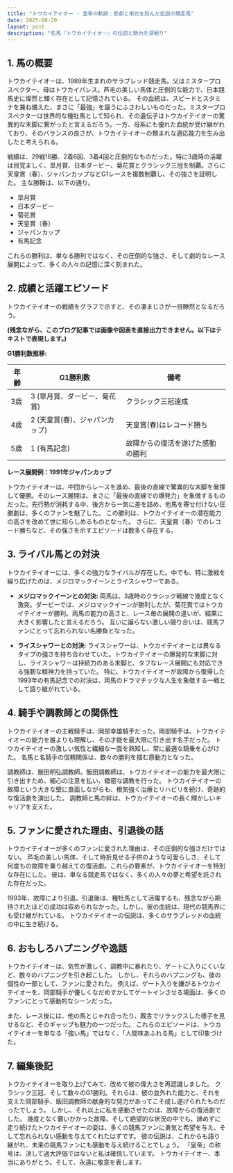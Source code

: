 ```yaml
---
title: "トウカイテイオー - 皇帝の軌跡：悲劇と栄光を刻んだ伝説の競走馬"
date: 2025-08-20
layout: post
description: "名馬『トウカイテイオー』の伝説と魅力を深堀り"
---
```


## 1. 馬の概要

トウカイテイオーは、1989年生まれのサラブレッド競走馬。父はミスタープロスペクター、母はトウカイパレス。芦毛の美しい馬体と圧倒的な能力で、日本競馬史に燦然と輝く存在として記憶されている。  その血統は、スピードとスタミナを兼ね備えた、まさに「最強」を謳うにふさわしいものだった。ミスタープロスペクターは世界的な種牡馬として知られ、その遺伝子はトウカイテイオーの驚異的な末脚に繋がったと言えるだろう。一方、母系にも優れた血統が受け継がれており、そのバランスの良さが、トウカイテイオーの類まれな適応能力を生み出したと考えられる。

戦績は、29戦16勝、2着6回、3着4回と圧倒的なものだった。特に3歳時の活躍は目覚ましく、皐月賞、日本ダービー、菊花賞とクラシック三冠を制覇。さらに天皇賞（春）、ジャパンカップなどG1レースを複数制覇し、その強さを証明した。  主な勝鞍は、以下の通り。

* 皐月賞
* 日本ダービー
* 菊花賞
* 天皇賞（春）
* ジャパンカップ
* 有馬記念

これらの勝利は、単なる勝利ではなく、その圧倒的な強さ、そして劇的なレース展開によって、多くの人々の記憶に深く刻まれた。


## 2. 成績と活躍エピソード

トウカイテイオーの戦績をグラフで示すと、その凄まじさが一目瞭然となるだろう。

**(残念ながら、このブログ記事では画像や図表を直接出力できません。以下はテキストで表現します。)**

**G1勝利数推移:**

| 年齢 | G1勝利数 | 備考 |
|---|---|---|
| 3歳 | 3 (皐月賞、ダービー、菊花賞) | クラシック三冠達成 |
| 4歳 | 2 (天皇賞(春)、ジャパンカップ) | 天皇賞(春)はレコード勝ち |
| 5歳 | 1 (有馬記念) | 故障からの復活を遂げた感動の勝利 |


**レース展開例：1991年ジャパンカップ**

トウカイテイオーは、中団からレースを進め、最後の直線で驚異的な末脚を発揮して優勝。そのレース展開は、まさに「最後の直線での爆発力」を象徴するものだった。先行勢が消耗する中、後方から一気に差を詰め、他馬を寄せ付けない圧勝劇は、多くのファンを魅了した。  この勝利は、トウカイテイオーの潜在能力の高さを改めて世に知らしめるものとなった。  さらに、天皇賞（春）でのレコード勝ちなど、その強さを示すエピソードは数多く存在する。


## 3. ライバル馬との対決

トウカイテイオーには、多くの強力なライバルが存在した。中でも、特に激戦を繰り広げたのは、メジロマックイーンとライスシャワーである。

* **メジロマックイーンとの対決:**  両馬は、3歳時のクラシック戦線で幾度となく激突。ダービーでは、メジロマックイーンが勝利したが、菊花賞ではトウカイテイオーが勝利。両馬の能力の高さと、レース毎の展開の違いが、結果に大きく影響したと言えるだろう。  互いに譲らない激しい競り合いは、競馬ファンにとって忘れられない名勝負となった。

* **ライスシャワーとの対決:** ライスシャワーは、トウカイテイオーとは異なるタイプの強さを持ち合わせていた。トウカイテイオーの爆発的な末脚に対し、ライスシャワーは持続力のある末脚と、タフなレース展開にも対応できる強靭な精神力を持っていた。  特に、トウカイテイオーが故障から復帰した1993年の有馬記念での対決は、両馬のドラマチックな人生を象徴する一戦として語り継がれている。


## 4. 騎手や調教師との関係性

トウカイテイオーの主戦騎手は、岡部幸雄騎手だった。岡部騎手は、トウカイテイオーの能力を誰よりも理解し、その才能を最大限に引き出す名手だった。  トウカイテイオーの激しい気性と繊細な一面を熟知し、常に最適な騎乗を心がけた。  名馬と名騎手の信頼関係は、数々の勝利を掴む原動力となった。

調教師は、飯田明弘調教師。飯田調教師は、トウカイテイオーの能力を最大限に引き出すため、細心の注意を払い、緻密な調教を行った。  トウカイテイオーの故障という大きな壁に直面しながらも、根気強く治療とリハビリを続け、奇跡的な復活劇を演出した。  調教師と馬の絆は、トウカイテイオーの長く輝かしいキャリアを支えた。


## 5. ファンに愛された理由、引退後の話

トウカイテイオーが多くのファンに愛された理由は、その圧倒的な強さだけではない。  芦毛の美しい馬体、そして時折見せる子供のような可愛らしさ、そして何度もの故障を乗り越えての復活劇。これらの要素が、トウカイテイオーを特別な存在にした。  彼は、単なる競走馬ではなく、多くの人々の夢と希望を託された存在だった。

1993年、故障により引退。引退後は、種牡馬として活躍するも、残念ながら期待されたほどの成功は収められなかった。しかし、彼の血統は、現代の競馬界にも受け継がれている。  トウカイテイオーの伝説は、多くのサラブレッドの血統の中に生き続ける。


## 6. おもしろハプニングや逸話

トウカイテイオーは、気性が激しく、調教中に暴れたり、ゲートに入りにくいなど、数々のハプニングを引き起こした。  しかし、それらのハプニングも、彼の個性の一部として、ファンに愛された。  例えば、ゲート入りを嫌がるトウカイテイオーを、岡部騎手が優しくなだめすかしてゲートインさせる場面は、多くのファンにとって感動的なシーンだった。

また、レース後には、他の馬とじゃれ合ったり、厩舎でリラックスした様子を見せるなど、そのギャップも魅力の一つだった。  これらのエピソードは、トウカイテイオーを単なる「強い馬」ではなく、「人間味あふれる馬」として印象づけた。


## 7. 編集後記

トウカイテイオーを取り上げてみて、改めて彼の偉大さを再認識しました。  クラシック三冠、そして数々のG1勝利。それらは、彼の並外れた能力と、それを支えた岡部騎手、飯田調教師の献身的な努力があってこそ成し遂げられたものだったでしょう。  しかし、それ以上に私を感動させたのは、故障からの復活劇でした。  幾度となく襲いかかった故障、そして絶望的な状況の中でも、諦めずに走り続けたトウカイテイオーの姿は、多くの競馬ファンに勇気と希望を与え、そして忘れられない感動を与えてくれたはずです。  彼の伝説は、これからも語り継がれ、未来の競馬ファンにも感動を与え続けることでしょう。  「皇帝」の称号は、決して過大評価ではないと私は確信しています。  トウカイテイオー、本当にありがとう。そして、永遠に敬意を表します。
